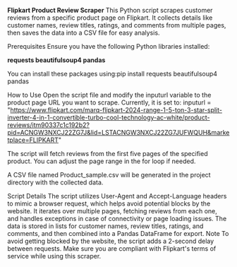 **Flipkart Product Review Scraper**
This Python script scrapes customer reviews from a specific product page on Flipkart. It collects details like customer names, review titles, ratings, and comments from multiple pages, then saves the data into a CSV file for easy analysis.

Prerequisites
Ensure you have the following Python libraries installed:

**requests
beautifulsoup4
pandas**

You can install these packages using:pip install requests beautifulsoup4 pandas

How to Use
Open the script file and modify the inputurl variable to the product page URL you want to scrape. Currently, it is set to:
inputurl = "https://www.flipkart.com/marq-flipkart-2024-range-1-5-ton-3-star-split-inverter-4-in-1-convertible-turbo-cool-technology-ac-white/product-reviews/itm90337c1c192b2?pid=ACNGW3NXCJ22ZG7J&lid=LSTACNGW3NXCJ22ZG7JUFWQUH&marketplace=FLIPKART"

The script will fetch reviews from the first five pages of the specified product. You can adjust the page range in the for loop if needed.

A CSV file named Product_sample.csv will be generated in the project directory with the collected data.

Script Details
The script utilizes User-Agent and Accept-Language headers to mimic a browser request, which helps avoid potential blocks by the website.
It iterates over multiple pages, fetching reviews from each one, and handles exceptions in case of connectivity or page loading issues.
The data is stored in lists for customer names, review titles, ratings, and comments, and then combined into a Pandas DataFrame for export.
Note
To avoid getting blocked by the website, the script adds a 2-second delay between requests.
Make sure you are compliant with Flipkart's terms of service while using this scraper.
